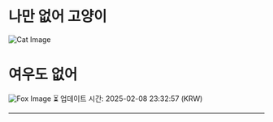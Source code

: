 
# 나만 없어 고양이

![Cat Image](https://cdn2.thecatapi.com/images/ajWdNxBwN.jpg)

# 여우도 없어
![Fox Image](https://randomfox.ca/images/6.jpg)
⏳ 업데이트 시간: 2025-02-08 23:32:57 (KRW)

---
